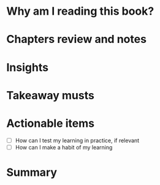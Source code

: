 # Why am I reading this book?

# Chapters review and notes

# Insights

# Takeaway musts

# Actionable items

- [ ]  How can I test my learning in practice, if relevant
- [ ]  How can I make a habit of my learning

# Summary
